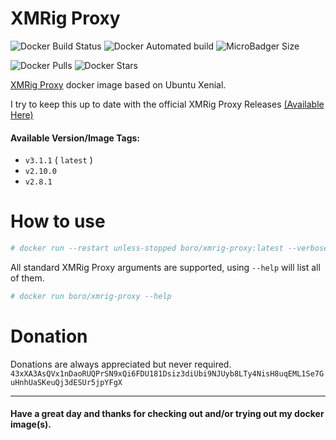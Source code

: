 # XMRig Proxy

![Docker Build Status](https://img.shields.io/docker/build/boro/xmrig-proxy.svg) ![Docker Automated build](https://img.shields.io/docker/automated/boro/xmrig-proxy.svg) ![MicroBadger Size](https://img.shields.io/microbadger/image-size/boro/xmrig-proxy/latest.svg)

![Docker Pulls](https://img.shields.io/docker/pulls/boro/xmrig-proxy.svg) ![Docker Stars](https://img.shields.io/docker/stars/boro/xmrig-proxy.svg)

[XMRig Proxy](https://github.com/xmrig/xmrig-proxy) docker image based on Ubuntu Xenial.

I try to keep this up to date with the official XMRig Proxy Releases [(Available Here)](https://github.com/xmrig/xmrig-proxy/releases)

#### Available Version/Image Tags:
- `v3.1.1` ( `latest` )
- `v2.10.0`
- `v2.8.1`

# How to use
```bash
# docker run --restart unless-stopped boro/xmrig-proxy:latest --verbose --bind 0.0.0.0:3355 -o POOL01 -u WALLET -p PASSWORD
```

All standard XMRig Proxy arguments are supported, using `--help` will list all of them.
```bash
# docker run boro/xmrig-proxy --help
```

# Donation
Donations are always appreciated but never required.
`43xXA3AsQVx1nDaoRUQPrSN9xQi6FDU181Dsiz3diUbi9NJUyb8LTy4NisH8uqEML1Se7GuHnhUaSKeuQj3dESUr5jpYFgX`

---

#### Have a great day and thanks for checking out and/or trying out my docker image(s).
